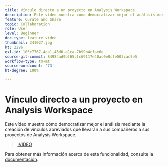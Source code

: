 ```yaml
---
title: Vínculo directo a un proyecto en Analysis Workspace
description: Este vídeo muestra cómo democratizar mejor el análisis mediante la creación de vínculos abreviados que llevarán a sus compañeros a sus proyectos de Analysis Workspace.
feature: Curate and Share
topic: Collaboration
role: User
level: Beginner
doc-type: feature video
thumbnail: 341027.jpg
kt: 2296
exl-id: 105c7767-4ca1-45d0-a1ca-7b99b4cfae6e
source-git-commit: 84984ad9bf65cfc69117e40ac0e0cfe503cac5e5
workflow-type: tm+mt
source-wordcount: '73'
ht-degree: 100%

---
```


# Vínculo directo a un proyecto en Analysis Workspace

Este vídeo muestra cómo democratizar mejor el análisis mediante la creación de vínculos abreviados que llevarán a sus compañeros a sus proyectos de Analysis Workspace.

>[!VIDEO](https://video.tv.adobe.com/v/3439085/?quality=12&learn=on&captions=spa)

Para obtener más información acerca de esta funcionalidad, consulte la [documentación](https://experienceleague.adobe.com/docs/analytics/analyze/analysis-workspace/curate-share/shareable-links.html?lang=es).
